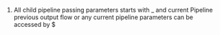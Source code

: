 1) All child pipeline passing parameters starts with _ and current Pipeline previous output flow
or any current pipeline parameters can be accessed by $
